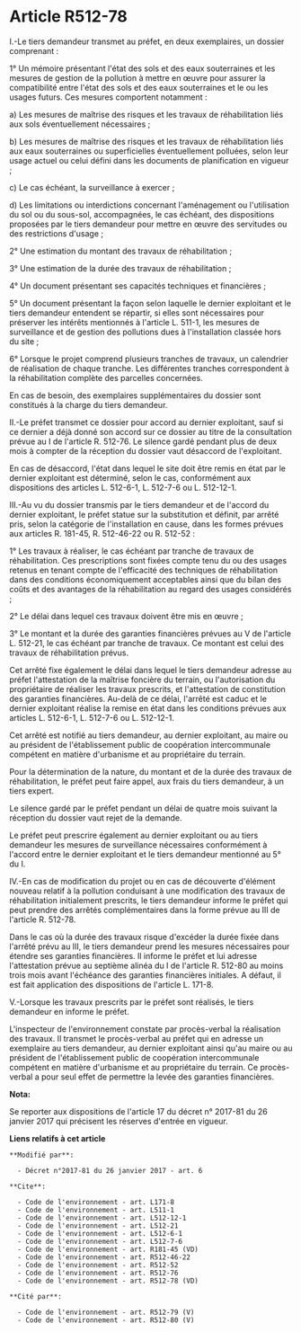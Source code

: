 # Article R512-78

I.-Le tiers demandeur transmet au préfet, en deux exemplaires, un dossier comprenant : 

1° Un mémoire présentant l'état des sols et des eaux souterraines et les mesures de gestion de la pollution à mettre en œuvre
pour assurer la compatibilité entre l'état des sols et des eaux souterraines et le ou les usages futurs. Ces mesures
comportent notamment : 

a) Les mesures de maîtrise des risques et les travaux de réhabilitation liés aux sols éventuellement nécessaires ; 

b) Les mesures de maîtrise des risques et les travaux de réhabilitation liés aux eaux souterraines ou superficielles
éventuellement polluées, selon leur usage actuel ou celui défini dans les documents de planification en vigueur ; 

c) Le cas échéant, la surveillance à exercer ; 

d) Les limitations ou interdictions concernant l'aménagement ou l'utilisation du sol ou du sous-sol, accompagnées, le cas
échéant, des dispositions proposées par le tiers demandeur pour mettre en œuvre des servitudes ou des restrictions d'usage ; 

2° Une estimation du montant des travaux de réhabilitation ; 

3° Une estimation de la durée des travaux de réhabilitation ; 

4° Un document présentant ses capacités techniques et financières ; 

5° Un document présentant la façon selon laquelle le dernier exploitant et le tiers demandeur entendent se répartir, si elles
sont nécessaires pour préserver les intérêts mentionnés à l'article L. 511-1, les mesures de surveillance et de gestion des
pollutions dues à l'installation classée hors du site ; 

6° Lorsque le projet comprend plusieurs tranches de travaux, un calendrier de réalisation de chaque tranche. Les différentes
tranches correspondent à la réhabilitation complète des parcelles concernées. 

En cas de besoin, des exemplaires supplémentaires du dossier sont constitués à la charge du tiers demandeur. 

II.-Le préfet transmet ce dossier pour accord au dernier exploitant, sauf si ce dernier a déjà donné son accord sur ce
dossier au titre de la consultation prévue au I de l'article R. 512-76. Le silence gardé pendant plus de deux mois à compter
de la réception du dossier vaut désaccord de l'exploitant. 

En cas de désaccord, l'état dans lequel le site doit être remis en état par le dernier exploitant est déterminé, selon le
cas, conformément aux dispositions des articles L. 512-6-1, L. 512-7-6 ou L. 512-12-1. 

III.-Au vu du dossier transmis par le tiers demandeur et de l'accord du dernier exploitant, le préfet statue sur la
substitution et définit, par arrêté pris, selon la catégorie de l'installation en cause, dans les formes prévues aux articles
R. 181-45, R. 512-46-22 ou R. 512-52 : 

1° Les travaux à réaliser, le cas échéant par tranche de travaux de réhabilitation. Ces prescriptions sont fixées compte tenu
du ou des usages retenus en tenant compte de l'efficacité des techniques de réhabilitation dans des conditions économiquement
acceptables ainsi que du bilan des coûts et des avantages de la réhabilitation au regard des usages considérés ; 

2° Le délai dans lequel ces travaux doivent être mis en œuvre ; 

3° Le montant et la durée des garanties financières prévues au V de l'article L. 512-21, le cas échéant par tranche de
travaux. Ce montant est celui des travaux de réhabilitation prévus. 

Cet arrêté fixe également le délai dans lequel le tiers demandeur adresse au préfet l'attestation de la maîtrise foncière du
terrain, ou l'autorisation du propriétaire de réaliser les travaux prescrits, et l'attestation de constitution des garanties
financières. Au-delà de ce délai, l'arrêté est caduc et le dernier exploitant réalise la remise en état dans les conditions
prévues aux articles L. 512-6-1, L. 512-7-6 ou L. 512-12-1. 

Cet arrêté est notifié au tiers demandeur, au dernier exploitant, au maire ou au président de l'établissement public de
coopération intercommunale compétent en matière d'urbanisme et au propriétaire du terrain. 

Pour la détermination de la nature, du montant et de la durée des travaux de réhabilitation, le préfet peut faire appel, aux
frais du tiers demandeur, à un tiers expert. 

Le silence gardé par le préfet pendant un délai de quatre mois suivant la réception du dossier vaut rejet de la demande. 

Le préfet peut prescrire également au dernier exploitant ou au tiers demandeur les mesures de surveillance nécessaires
conformément à l'accord entre le dernier exploitant et le tiers demandeur mentionné au 5° du I. 

IV.-En cas de modification du projet ou en cas de découverte d'élément nouveau relatif à la pollution conduisant à une
modification des travaux de réhabilitation initialement prescrits, le tiers demandeur informe le préfet qui peut prendre des
arrêtés complémentaires dans la forme prévue au III de l'article R. 512-78. 

Dans le cas où la durée des travaux risque d'excéder la durée fixée dans l'arrêté prévu au III, le tiers demandeur prend les
mesures nécessaires pour étendre ses garanties financières. Il informe le préfet et lui adresse l'attestation prévue au
septième alinéa du I de l'article R. 512-80 au moins trois mois avant l'échéance des garanties financières initiales. A
défaut, il est fait application des dispositions de l'article L. 171-8. 

V.-Lorsque les travaux prescrits par le préfet sont réalisés, le tiers demandeur en informe le préfet. 

L'inspecteur de l'environnement constate par procès-verbal la réalisation des travaux. Il transmet le procès-verbal au préfet
qui en adresse un exemplaire au tiers demandeur, au dernier exploitant ainsi qu'au maire ou au président de l'établissement
public de coopération intercommunale compétent en matière d'urbanisme et au propriétaire du terrain. Ce procès-verbal a pour
seul effet de permettre la levée des garanties financières.

**Nota:**

Se reporter aux dispositions de l'article 17 du décret n° 2017-81 du 26 janvier 2017 qui précisent les réserves d'entrée en
vigueur.

**Liens relatifs à cet article**

	**Modifié par**:

	  - Décret n°2017-81 du 26 janvier 2017 - art. 6

	**Cite**:

	  - Code de l'environnement - art. L171-8
	  - Code de l'environnement - art. L511-1
	  - Code de l'environnement - art. L512-12-1
	  - Code de l'environnement - art. L512-21
	  - Code de l'environnement - art. L512-6-1
	  - Code de l'environnement - art. L512-7-6
	  - Code de l'environnement - art. R181-45 (VD)
	  - Code de l'environnement - art. R512-46-22
	  - Code de l'environnement - art. R512-52
	  - Code de l'environnement - art. R512-76
	  - Code de l'environnement - art. R512-78 (VD)

	**Cité par**:

	  - Code de l'environnement - art. R512-79 (V)
	  - Code de l'environnement - art. R512-80 (V)
